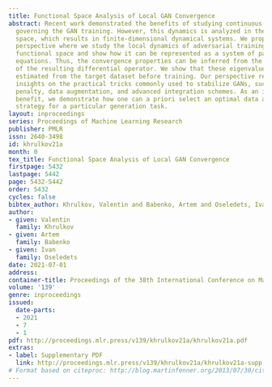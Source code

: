 ```yaml
---
title: Functional Space Analysis of Local GAN Convergence
abstract: Recent work demonstrated the benefits of studying continuous-time dynamics
  governing the GAN training. However, this dynamics is analyzed in the model parameter
  space, which results in finite-dimensional dynamical systems. We propose a novel
  perspective where we study the local dynamics of adversarial training in the general
  functional space and show how it can be represented as a system of partial differential
  equations. Thus, the convergence properties can be inferred from the eigenvalues
  of the resulting differential operator. We show that these eigenvalues can be efficiently
  estimated from the target dataset before training. Our perspective reveals several
  insights on the practical tricks commonly used to stabilize GANs, such as gradient
  penalty, data augmentation, and advanced integration schemes. As an immediate practical
  benefit, we demonstrate how one can a priori select an optimal data augmentation
  strategy for a particular generation task.
layout: inproceedings
series: Proceedings of Machine Learning Research
publisher: PMLR
issn: 2640-3498
id: khrulkov21a
month: 0
tex_title: Functional Space Analysis of Local GAN Convergence
firstpage: 5432
lastpage: 5442
page: 5432-5442
order: 5432
cycles: false
bibtex_author: Khrulkov, Valentin and Babenko, Artem and Oseledets, Ivan
author:
- given: Valentin
  family: Khrulkov
- given: Artem
  family: Babenko
- given: Ivan
  family: Oseledets
date: 2021-07-01
address:
container-title: Proceedings of the 38th International Conference on Machine Learning
volume: '139'
genre: inproceedings
issued:
  date-parts:
  - 2021
  - 7
  - 1
pdf: http://proceedings.mlr.press/v139/khrulkov21a/khrulkov21a.pdf
extras:
- label: Supplementary PDF
  link: http://proceedings.mlr.press/v139/khrulkov21a/khrulkov21a-supp.pdf
# Format based on citeproc: http://blog.martinfenner.org/2013/07/30/citeproc-yaml-for-bibliographies/
---
```

